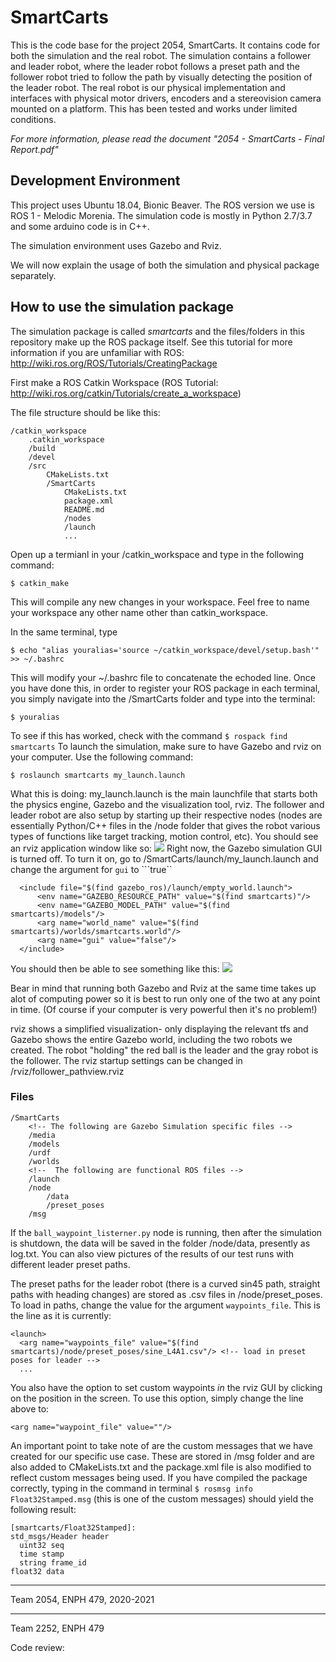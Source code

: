 # SmartCarts
This is the code base for the project 2054, SmartCarts. It contains code for both the simulation and the real robot. The simulation contains a follower and leader robot, where the leader robot follows a preset path and the follower robot tried to follow the path by visually detecting the position of the leader robot. The real robot is our physical implementation and interfaces with physical motor drivers, encoders and a stereovision camera mounted on a platform. This has been tested and works under limited conditions.

*For more information, please read the document "2054 - SmartCarts - Final Report.pdf"*

## Development Environment
This project uses Ubuntu 18.04, Bionic Beaver. The ROS version we use is ROS 1 - Melodic Morenia. The simulation code is mostly in Python 2.7/3.7 and some arduino code is in C++. 

The simulation environment uses Gazebo and Rviz.

We will now explain the usage of both the simulation and physical package separately. 

## How to use the simulation package <smartcarts></smartcarts>
The simulation package is called *smartcarts* and the files/folders in this repository make up the ROS package itself. See this tutorial for more information if you are unfamiliar with ROS: http://wiki.ros.org/ROS/Tutorials/CreatingPackage

First make a ROS Catkin Workspace (ROS Tutorial: http://wiki.ros.org/catkin/Tutorials/create_a_workspace)

The file structure should be like this:
```
/catkin_workspace
    .catkin_workspace
    /build
    /devel
    /src
        CMakeLists.txt
        /SmartCarts
            CMakeLists.txt    
            package.xml
            README.md
            /nodes
            /launch
            ...
```
Open up a termianl in your /catkin_workspace and type in the following command:
```
$ catkin_make
```
This will compile any new changes in your workspace. Feel free to name your workspace any other name other than catkin_workspace. 

In the same terminal, type 
```
$ echo "alias youralias='source ~/catkin_workspace/devel/setup.bash'" >> ~/.bashrc
```
This will modify your ~/.bashrc file to concatenate the echoded line. Once you have done this, in order to register your ROS package in each terminal, you simply navigate into the /SmartCarts folder and type into the terminal:
```
$ youralias
```
To see if this has worked, check with the command ```$ rospack find smartcarts```
To launch the simulation, make sure to have Gazebo and rviz on your computer. Use the following command:
```
$ roslaunch smartcarts my_launch.launch
```
What this is doing: my_launch.launch is the main launchfile that starts both the physics engine, Gazebo and the visualization tool, rviz. The follower and leader robot are also setup by starting up their respective nodes (nodes are essentially Python/C++ files in the /node folder that gives the robot various types of functions like target tracking, motion control, etc). You should see an rviz application window like so:
![](https://i.imgur.com/HxtvKs7.png)
Right now, the Gazebo simulation GUI is turned off. To turn it on, go to /SmartCarts/launch/my_launch.launch and change the argument for ```gui``` to ```true``
```
  <include file="$(find gazebo_ros)/launch/empty_world.launch">
      <env name="GAZEBO_RESOURCE_PATH" value="$(find smartcarts)"/>
      <env name="GAZEBO_MODEL_PATH" value="$(find smartcarts)/models"/>
      <arg name="world_name" value="$(find smartcarts)/worlds/smartcarts.world"/>
      <arg name="gui" value="false"/>
  </include>
```

You should then be able to see something like this:
![](https://i.imgur.com/M8OjYEe.png)

Bear in mind that running both Gazebo and Rviz at the same time takes up alot of computing power so it is best to run only one of the two at any point in time. (Of course if your computer is very powerful then it's no problem!)

rviz shows a simplified visualization- only displaying the relevant tfs and Gazebo shows the entire Gazebo world, including the two robots we created. The robot "holding" the red ball is the leader and the gray robot is the follower. The rviz startup settings can be changed in /rviz/follower_pathview.rviz

### Files
```
/SmartCarts
    <!-- The following are Gazebo Simulation specific files -->
    /media
    /models
    /urdf
    /worlds
    <!--  The following are functional ROS files -->
    /launch
    /node
        /data
        /preset_poses
    /msg
```
If the ```ball_waypoint_listerner.py``` node is running, then after the simulation is shutdown, the data will be saved in the folder /node/data, presently as log.txt. You can also view pictures of the results of our test runs with different leader preset paths. 

The preset paths for the leader robot (there is a curved sin45 path, straight paths with heading changes) are stored as .csv files in /node/preset_poses. To load in paths, change the value for the argument ```waypoints_file```. This is the line as it is currently:

```
<launch>
  <arg name="waypoints_file" value="$(find smartcarts)/node/preset_poses/sine_L4A1.csv"/> <!-- load in preset poses for leader -->
  ...
```
You also have the option to set custom waypoints *in* the rviz GUI by clicking on the position in the screen. To use this option, simply change the line above to:
```
<arg name="waypoint_file" value=""/>
```
An important point to take note of are the custom messages that we have created for our specific use case. These are stored in /msg folder and are also added to CMakeLists.txt and the package.xml file is also modified to reflect custom messages being used. If you have compiled the package correctly, typing in the command in terminal ```$ rosmsg info Float32Stamped.msg``` (this is one of the custom messages) should yield the following result:
```
[smartcarts/Float32Stamped]:
std_msgs/Header header
  uint32 seq
  time stamp
  string frame_id
float32 data
```

---
Team 2054, ENPH 479, 2020-2021

---
Team 2252, ENPH 479

Code review:
